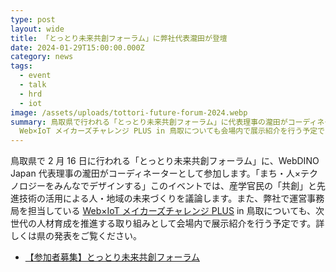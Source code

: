 ```yaml
---
type: post
layout: wide
title: 「とっとり未来共創フォーラム」に弊社代表瀧田が登壇
date: 2024-01-29T15:00:00.000Z
category: news
tags:
  - event
  - talk
  - hrd
  - iot
image: /assets/uploads/tottori-future-forum-2024.webp
summary: 鳥取県で行われる「とっとり未来共創フォーラム」に代表理事の瀧田がコーディネーターとして参加します。弊社で運営事務局を担当している
  Web×IoT メイカーズチャレンジ PLUS in 鳥取についても会場内で展示紹介を行う予定です。
---
```

鳥取県で 2 月 16 日に行われる「とっとり未来共創フォーラム」に、WebDINO Japan 代表理事の瀧田がコーディネーターとして参加します。「まち・人×テクノロジーをみんなでデザインする」このイベントでは、産学官民の「共創」と先進技術の活用による人・地域の未来づくりを議論します。また、弊社で運営事務局を担当している [Web×IoT メイカーズチャレンジ PLUS](https://webiotmakers.github.io/) in 鳥取についても、次世代の人材育成を推進する取り組みとして会場内で展示紹介を行う予定です。詳しくは県の発表をご覧ください。

* [【参加者募集】とっとり未来共創フォーラム](https://www.pref.tottori.lg.jp/315889.htm)